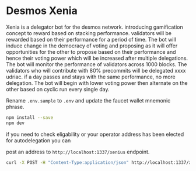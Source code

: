 # Desmos Xenia

Xenia is a delegator bot for the desmos network. introducing gamification concept to reward based on stacking performance. validators will be rewarded based on their performance for a period of time. 
The bot will induce change in the democracy of voting and proposing as it will offer opportunities for the other to propose based on their performance and hence their voting power which will be increased after multiple delegations.
The bot will monitor the performance of validators across 1000 blocks. The validators who will contribute with 80% precommits will be delegated xxxx udriac. 
if a day passes and stays with the same performance, no more delegation. 
The bot will begin with lower voting power then alternate on the other based on cyclic run every single day.


Rename `.env.sample` to `.env` and update the faucet wallet mnemonic phrase.

``` sh
npm install --save
npm dev
```

if you need to check eligability or your operator address has been elected for autodelegation you can 

 post an address to `http://localhost:1337/xenius` endpoint.

``` sh
curl -X POST -H "Content-Type:application/json" http://localhost:1337/xenius -d '{"address":"desmos1tws35nang4va8edrxl35xpr3lpmqxwg2gk7fp4"}'
```
